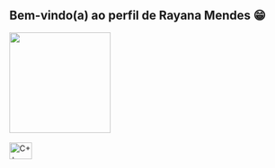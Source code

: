 ## Bem-vindo(a) ao perfil de Rayana Mendes 😁

 <div>
   <a href="https://github.com/raymendesc">
   <img height="180em" src="https://github-readme-stats.vercel.app/api/top-langs/?username=raymendesc&layout=compact&langs_count=6&theme=tokyonight"/>
</div>
    
<div style="display: inline_block"><br>
  <img align="center" alt="C++" height="30" width="40" src="https://cdn.jsdelivr.net/gh/devicons/devicon/icons/cplusplus/cplusplus-original.svg">
</div>
 
<br>
 

